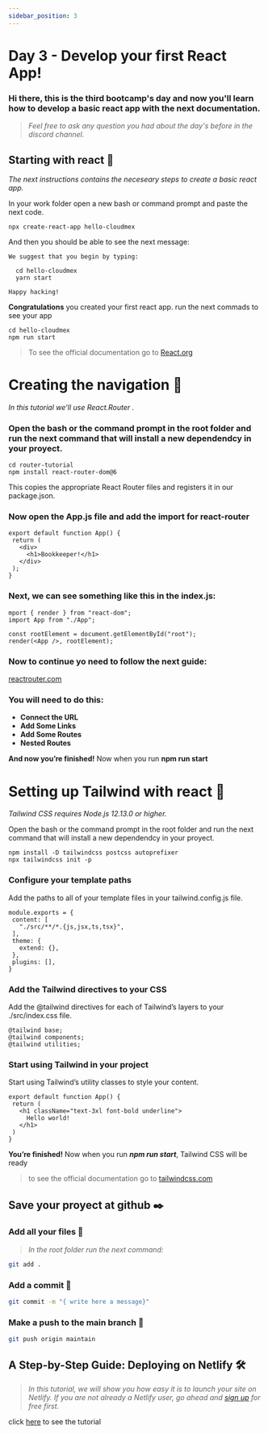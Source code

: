 ```yaml
---
sidebar_position: 3
---
```

# Day 3 - Develop your first React App!
### Hi there, this is the  third bootcamp's day and now you'll learn how to develop a basic react app with the next documentation.
> _Feel free to ask any question you had about the day's before in the discord channel._

## Starting with react 🚀

_The next instructions contains the  neceseary steps to create a basic react app._

In your work folder open a new bash or command prompt and paste the next code.

```
npx create-react-app hello-cloudmex
```
And then you should be able to see the next message:
```
We suggest that you begin by typing:

  cd hello-cloudmex
  yarn start

Happy hacking!
```

**Congratulations** you created your first react app. run the next commads to see your app
```
cd hello-cloudmex
npm run start
```
> To see the official documentation go to [React.org](https://es.reactjs.org/docs/create-a-new-react-app.html)



# Creating the navigation 🔧

_In this tutorial we'll use React.Router ._

### Open the bash or the command prompt in the root folder and run the next command that will install a new dependendcy in your proyect.

```
cd router-tutorial
npm install react-router-dom@6
```
 This copies the appropriate React Router files and registers it in our package.json. 

###  Now open the App.js file and add the import for react-router
 
 ```
export default function App() {
  return (
    <div>
      <h1>Bookkeeper!</h1>
    </div>
  );
}
```


### Next, we can see something like this in the index.js:

```
mport { render } from "react-dom";
import App from "./App";

const rootElement = document.getElementById("root");
render(<App />, rootElement);
```

### Now to continue yo need to follow the next guide:
[reactrouter.com](https://reactrouter.com/docs/en/v6/getting-started/tutorial#connect-the-url)
### You will need to do this:

- **Connect the URL**
- **Add Some Links**
- **Add Some Routes**
- **Nested Routes**

**And now you’re finished!** Now when you run **npm run start**

# Setting up Tailwind with react 🔧

_Tailwind CSS requires Node.js 12.13.0 or higher._

Open the bash or the command prompt in the root folder and run the next command that will install a new dependendcy in your proyect.

```
npm install -D tailwindcss postcss autoprefixer
npx tailwindcss init -p
```
### Configure your template paths

Add the paths to all of your template files in your tailwind.config.js file.
 ```
module.exports = {
  content: [
    "./src/**/*.{js,jsx,ts,tsx}",
  ],
  theme: {
    extend: {},
  },
  plugins: [],
}
```
### Add the Tailwind directives to your CSS

Add the @tailwind directives for each of Tailwind’s layers to your ./src/index.css file.
 ```
@tailwind base;
@tailwind components;
@tailwind utilities;
```

### Start using Tailwind in your project

Start using Tailwind’s utility classes to style your content.

 ```
export default function App() {
  return (
    <h1 className="text-3xl font-bold underline">
      Hello world!
    </h1>
  )
}
```


**You’re finished!** Now when you run **_npm run start_**, Tailwind CSS will be  ready
> to see the official documentation go to [tailwindcss.com](https://tailwindcss.com/docs/guides/create-react-app)



## Save your proyect at github ✒️

### Add all your files 🔧

> _In the root folder run the next command:_

```bash
git add .
```

### Add a commit 🔧
```bash
git commit -m "{ write here a message}"
```
### Make a push to the main branch 🔧
```bash
git push origin maintain 
```

##  A Step-by-Step Guide: Deploying on Netlify 🛠️

> _In this tutorial, we will show you how easy it is to launch your site on Netlify. If you are not already a Netlify user, go ahead and [sign up](https://app.netlify.com/signup) for free first._

click [here](https://www.netlify.com/blog/2016/09/29/a-step-by-step-guide-deploying-on-netlify/) to see the tutorial